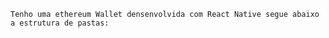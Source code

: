 `Tenho uma ethereum Wallet densenvolvida com React Native segue abaixo a estrutura de pastas: `





